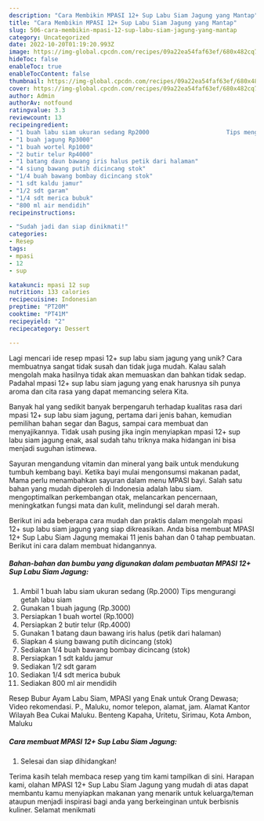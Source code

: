 ```yaml
---
description: "Cara Membikin MPASI 12+ Sup Labu Siam Jagung yang Mantap"
title: "Cara Membikin MPASI 12+ Sup Labu Siam Jagung yang Mantap"
slug: 506-cara-membikin-mpasi-12-sup-labu-siam-jagung-yang-mantap
category: Uncategorized
date: 2022-10-20T01:19:20.993Z
image: https://img-global.cpcdn.com/recipes/09a22ea54faf63ef/680x482cq70/mpasi-12-sup-labu-siam-jagung-foto-resep-utama.jpg
hideToc: false
enableToc: true
enableTocContent: false
thumbnail: https://img-global.cpcdn.com/recipes/09a22ea54faf63ef/680x482cq70/mpasi-12-sup-labu-siam-jagung-foto-resep-utama.jpg
cover: https://img-global.cpcdn.com/recipes/09a22ea54faf63ef/680x482cq70/mpasi-12-sup-labu-siam-jagung-foto-resep-utama.jpg
author: Admin
authorAv: notfound
ratingvalue: 3.3
reviewcount: 13
recipeingredient:
- "1 buah labu siam ukuran sedang Rp2000                      Tips mengurangi getah labu siam"
- "1 buah jagung Rp3000"
- "1 buah wortel Rp1000"
- "2 butir telur Rp4000"
- "1 batang daun bawang iris halus petik dari halaman"
- "4 siung bawang putih dicincang stok"
- "1/4 buah bawang bombay dicincang stok"
- "1 sdt kaldu jamur"
- "1/2 sdt garam"
- "1/4 sdt merica bubuk"
- "800 ml air mendidih"
recipeinstructions:

- "Sudah jadi dan siap dinikmati!"
categories:
- Resep
tags:
- mpasi
- 12
- sup

katakunci: mpasi 12 sup 
nutrition: 133 calories
recipecuisine: Indonesian
preptime: "PT20M"
cooktime: "PT41M"
recipeyield: "2"
recipecategory: Dessert

---
```





Lagi mencari ide resep mpasi 12+ sup labu siam jagung yang unik? Cara membuatnya sangat tidak susah dan tidak juga mudah. Kalau salah mengolah maka hasilnya tidak akan memuaskan dan bahkan tidak sedap. Padahal mpasi 12+ sup labu siam jagung yang enak harusnya sih punya aroma dan cita rasa yang dapat memancing selera Kita.





Banyak hal yang sedikit banyak berpengaruh terhadap kualitas rasa dari mpasi 12+ sup labu siam jagung, pertama dari jenis bahan, kemudian pemilihan bahan segar dan Bagus, sampai cara membuat dan menyajikannya. Tidak usah pusing jika ingin menyiapkan mpasi 12+ sup labu siam jagung enak,      asal sudah tahu triknya maka hidangan ini bisa menjadi suguhan istimewa.














Sayuran mengandung vitamin dan mineral yang baik untuk mendukung tumbuh kembang bayi. Ketika bayi mulai mengonsumsi makanan padat, Mama perlu menambahkan sayuran dalam menu MPASI bayi. Salah satu bahan yang mudah diperoleh di Indonesia adalah labu siam. mengoptimalkan perkembangan otak, melancarkan pencernaan, meningkatkan fungsi mata dan kulit, melindungi sel darah merah.






Berikut ini ada beberapa cara mudah dan praktis dalam mengolah mpasi 12+ sup labu siam jagung yang siap dikreasikan. Anda bisa membuat MPASI 12+ Sup Labu Siam Jagung memakai 11 jenis bahan dan 0 tahap pembuatan. Berikut ini cara dalam membuat hidangannya.

<!--inarticleads1-->

##### Bahan-bahan dan bumbu yang digunakan dalam pembuatan MPASI 12+ Sup Labu Siam Jagung:

1. Ambil 1 buah labu siam ukuran sedang (Rp.2000)                      Tips mengurangi getah labu siam
1. Gunakan 1 buah jagung (Rp.3000)
1. Persiapkan 1 buah wortel (Rp.1000)
1. Persiapkan 2 butir telur (Rp.4000)
1. Gunakan 1 batang daun bawang iris halus (petik dari halaman)
1. Siapkan 4 siung bawang putih dicincang (stok)
1. Sediakan 1/4 buah bawang bombay dicincang (stok)
1. Persiapkan 1 sdt kaldu jamur
1. Sediakan 1/2 sdt garam
1. Sediakan 1/4 sdt merica bubuk
1. Sediakan 800 ml air mendidih


Resep Bubur Ayam Labu Siam, MPASI yang Enak untuk Orang Dewasa; Video rekomendasi. P., Maluku, nomor telepon, alamat, jam. Alamat Kantor Wilayah Bea Cukai Maluku. Benteng Kapaha, Uritetu, Sirimau, Kota Ambon, Maluku 

<!--inarticleads2-->

##### Cara membuat MPASI 12+ Sup Labu Siam Jagung:


1. Selesai dan siap dihidangkan!



Terima kasih telah membaca resep yang tim kami tampilkan di sini. Harapan kami, olahan MPASI 12+ Sup Labu Siam Jagung yang mudah di atas dapat membantu kamu menyiapkan makanan yang menarik untuk keluarga/teman ataupun menjadi inspirasi bagi anda yang berkeinginan untuk berbisnis kuliner. Selamat menikmati
